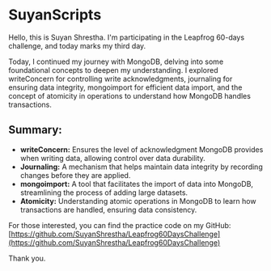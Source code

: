 # SuyanScripts

Hello, this is Suyan Shrestha. I'm participating in the Leapfrog 60-days challenge, and today marks my third day.

Today, I continued my journey with MongoDB, delving into some foundational concepts to deepen my understanding. I explored writeConcern for controlling write acknowledgments, journaling for ensuring data integrity, mongoimport for efficient data import, and the concept of atomicity in operations to understand how MongoDB handles transactions.

## Summary:
- **writeConcern:** Ensures the level of acknowledgment MongoDB provides when writing data, allowing control over data durability.
- **Journaling:** A mechanism that helps maintain data integrity by recording changes before they are applied.
- **mongoimport:** A tool that facilitates the import of data into MongoDB, streamlining the process of adding large datasets.
- **Atomicity:** Understanding atomic operations in MongoDB to learn how transactions are handled, ensuring data consistency.

For those interested, you can find the practice code on my GitHub:
[https://github.com/SuyanShrestha/Leapfrog60DaysChallenge](https://github.com/SuyanShrestha/Leapfrog60DaysChallenge)

Thank you.
